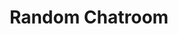 ---
layout: post 
title: Random Chatroom
search_exclude: true
show_reading_time: false
permalink: /prism/topicchatroom
---